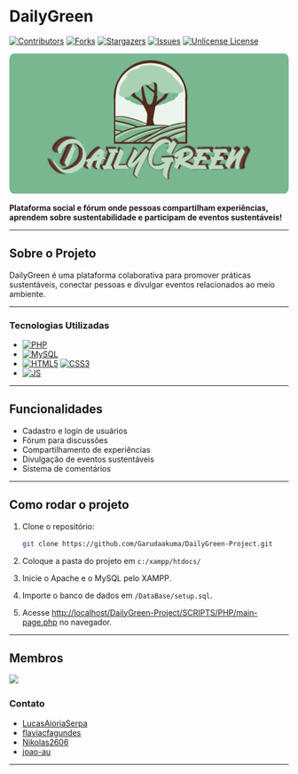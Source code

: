 
# DailyGreen

[![Contributors][contributors-shield]][contributors-url]
[![Forks][forks-shield]][forks-url]
[![Stargazers][stars-shield]][stars-url]
[![Issues][issues-shield]][issues-url]
[![Unlicense License][license-shield]][license-url]

![Logo do projeto](DOCUMENT/README/doc/logo.png)

**Plataforma social e fórum onde pessoas compartilham experiências, aprendem sobre sustentabilidade e participam de eventos sustentáveis!**

---

## Sobre o Projeto

DailyGreen é uma plataforma colaborativa para promover práticas sustentáveis, conectar pessoas e divulgar eventos relacionados ao meio ambiente.

---

### Tecnologias Utilizadas

- [![PHP][PHP.php]][PHP-url]
- [![MySQL][MySQL.sql]][MySQL-url]
- [![HTML5][HTML5.html]][HTML5-url] [![CSS3][CSS3.css]][CSS3-url]
- [![JS][JS.js]][JS-url]

---

## Funcionalidades

- Cadastro e login de usuários
- Fórum para discussões
- Compartilhamento de experiências
- Divulgação de eventos sustentáveis
- Sistema de comentários

---

## Como rodar o projeto

1. Clone o repositório:

   ```bash
   git clone https://github.com/Garudaakuma/DailyGreen-Project.git
   ```

2. Coloque a pasta do projeto em `c:/xampp/htdocs/`
3. Inicie o Apache e o MySQL pelo XAMPP.
4. Importe o banco de dados em `/DataBase/setup.sql`.
5. Acesse [http://localhost/DailyGreen-Project/SCRIPTS/PHP/main-page.php](http://localhost/DailyGreen-Project/SCRIPTS/PHP/main-page.php) no navegador.

---

## Membros

<a href="https://github.com/LucasAioriaSerpa/DailyGreen-Project/graphs/contributors">
  <img src="https://contrib.rocks/image?repo=LucasAioriaSerpa/DailyGreen-Project" />
</a>

### Contato

- [LucasAioriaSerpa](https://github.com/LucasAioriaSerpa)
- [flaviacfagundes](https://github.com/flaviacfagundes)
- [Nikolas2606](https://github.com/Nikolas2606)
- [joao-au](https://github.com/joao-au)

---

<!-- ## Licença

Este projeto está sob a licença Unlicense. Veja mais em [LICENSE.txt](https://github.com/Garudaakuma/DailyGreen-Project/blob/master/LICENSE.txt).

--- -->

<!-- //? LINKS & IMAGES ?// -->

[contributors-shield]: https://img.shields.io/github/contributors/Garudaakuma/DailyGreen-Project.svg?style=for-the-badge
[contributors-url]: https://github.com/Garudaakuma/DailyGreen-Project/graphs/contributors
[forks-shield]: https://img.shields.io/github/forks/Garudaakuma/DailyGreen-Project.svg?style=for-the-badge
[forks-url]: https://github.com/Garudaakuma/DailyGreen-Project/network/members
[stars-shield]: https://img.shields.io/github/stars/Garudaakuma/DailyGreen-Project.svg?style=for-the-badge
[stars-url]: https://github.com/Garudaakuma/DailyGreen-Project/stargazers
[issues-shield]: https://img.shields.io/github/issues/Garudaakuma/DailyGreen-Project.svg?style=for-the-badge
[issues-url]: https://github.com/Garudaakuma/DailyGreen-Project/issues
[license-shield]: https://img.shields.io/github/license/Garudaakuma/DailyGreen-Project.svg?style=for-the-badge
[license-url]: https://github.com/Garudaakuma/DailyGreen-Project/blob/master/LICENSE.txt

[PHP.php]: https://img.shields.io/badge/PHP-777BB4?style=for-the-badge&logo=php&logoColor=white
[PHP-url]: https://www.php.net/
[MySQL.sql]: https://img.shields.io/badge/MySQL-4479A1?style=for-the-badge&logo=mysql&logoColor=white
[MySQL-url]: https://www.mysql.com/
[HTML5.html]: https://img.shields.io/badge/HTML5-E34F26?style=for-the-badge&logo=html5&logoColor=white
[HTML5-url]: https://developer.mozilla.org/docs/Web/HTML
[CSS3.css]: https://img.shields.io/badge/CSS3-1572B6?style=for-the-badge&logo=css3&logoColor=white
[CSS3-url]: https://developer.mozilla.org/docs/Web/CSS
[JS.js]: https://img.shields.io/badge/JavaScript-F7DF1E?style=for-the-badge&logo=javascript&logoColor=black
[JS-url]: https://developer.mozilla.org/docs/Web/JavaScript
